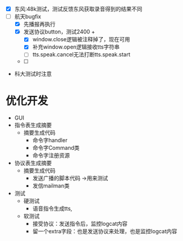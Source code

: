 - [x] 东风:48k测试，测试反馈东风获取录音得到的结果不同
- [ ] 航天bugfix
  - [x] 先播报再执行
  - [x] 发送协议button，测试2400 +
	  - [x] window.close逻辑被注释掉了，现在可用
	  - [x] 补充window.open逻辑接收tts字符串
	  - [ ] tts.speak.cancel无法打断tts.speak.start
  - [ ] 


* 科大测试时注意



# 优化开发

- GUI
- 指令表生成摘要
  - 摘要生成代码
    - 命令字handler
    - 命令字Command类
    - 命令字注册资源
- 协议表生成摘要
  - 摘要生成代码
    - 发送广播的脚本代码 ->用来测试
    - 发信mailman类
- 测试
  - 硬测试
    - 语音指令生成tts,
  - 软测试
    - 接受协议：发送指令后，监控logcat内容
    - 留一个extra字段：也是发送协议来处理，也是监控logcat内容